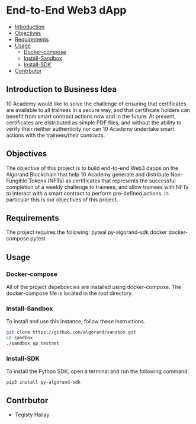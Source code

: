 # End-to-End Web3 dApp

<!-- Table of contents -->
- [Introduction](#Introduction)
- [Objectives](#objectives)
- [Requirements](#requirements)
- [Usage](#usage)
  - [Docker-compose](#docker-compose)
  - [Install-Sandbox](#Install-Sandbox)
  - [Install-SDK](#Install-SDK)
- [Contrbutor](#contrbutor)

## Introduction to Business Idea


10 Academy would like to solve the challenge of ensuring that certificates are available to all trainees in a secure way, and that certificate holders can benefit from smart contract actions now and in the future.  At present, certificates are distributed as simple PDF files, and without the ability to verify their neither authenticity nor can 10 Academy undertake smart actions with the trainees/their contracts. 

## Objectives
The objective of this project is to build end-to-end Web3 dapps on the Algorand Blockchain that help 10 Academy generate and distribute Non-Fungible Tokens (NFTs) as certificates that represents the successful completion of a weekly challenge to trainees, and allow trainees with NFTs to interact with a smart contract to perform pre-defined actions. In particular this is our objectives of this project.

## Requirements
The project requires the following:
pyteal
py-algorand-sdk
docker
docker-compose
pytest

## Usage
### Docker-compose
All of the project depebdecies are installed using docker-compose. The docker-compose file is located in the root directory.

### Install-Sandbox

To install and use this instance, follow these instructions.​

```bash
git clone https://github.com/algorand/sandbox.git
cd sandbox
./sandbox up testnet
```

### Install-SDK

To install the Python SDK, open a terminal and run the following command:​

```
pip3 install py-algorand-sdk
```

## Contrbutor
- Tegisty Hailay


